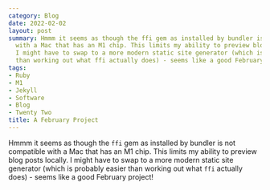 ```yaml
---
category: Blog
date: 2022-02-02
layout: post
summary: Hmmm it seems as though the ffi gem as installed by bundler is not compatible
  with a Mac that has an M1 chip. This limits my ability to preview blog posts locally.
  I might have to swap to a more modern static site generator (which is probably easier
  than working out what ffi actually does) - seems like a good February project!
tags:
- Ruby
- M1
- Jekyll
- Software
- Blog
- Twenty Two
title: A February Project
---
```


Hmmm it seems as though the `ffi` gem as installed by bundler is not compatible with a Mac that has an M1 chip. This limits my ability to preview blog posts locally. I might have to swap to a more modern static site generator (which is probably easier than working out what `ffi` actually does) - seems like a good February project!